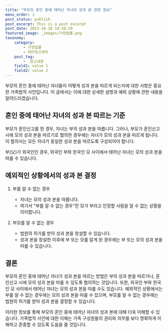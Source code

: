 ```yaml
---
title: "부모의 혼인 중에 태어난 자녀의 성과 본 관련 정보"
menu_order: 1
post_status: publish
post_excerpt: This is a post excerpt
post_date: 2023-10-18 10:38:59
featured_image: _images/가정법률.png
taxonomy:
    category:
        - 가정법률
        - 태아및신생아
    post_tag:
        -  참고내용
    field1: value 1
    field2: value 2
---
```



부모의 혼인 중에 태어난 자녀들이 어떻게 성과 본을 따르게 되는지에 대한 사항은 중요한 가족법적 사안입니다. 이 글에서는 이에 대한 상세한 설명과 예외 상황에 관한 내용을 알려드리겠습니다.

## 혼인 중에 태어난 자녀의 성과 본 따르는 기준

부모가 혼인신고를 한 경우, 자녀는 부의 성과 본을 따릅니다. 그러나, 부모가 혼인신고 시에 모의 성과 본을 따르기로 협의한 경우에는 자녀가 모의 성과 본을 따르게 됩니다. 이 협의서는 모든 자녀가 동일한 성과 본을 따르도록 구성되어야 합니다.

부(父)가 외국인인 경우, 외국인 부와 한국인 모 사이에서 태어난 자녀는 모의 성과 본을 따를 수 있습니다.

## 예외적인 상황에서의 성과 본 결정

1. 부를 알 수 없는 경우
   - 자녀는 모의 성과 본을 따릅니다.
   - 여기서 "부를 알 수 없는 경우"란 모가 부라고 인정할 사람을 알 수 없는 상황을 의미합니다.

2. 부모를 알 수 없는 경우
   - 법원의 허가를 받아 성과 본을 창설할 수 있습니다.
   - 성과 본을 창설한 이후에 부 또는 모를 알게 된 경우에는 부 또는 모의 성과 본을 따를 수 있습니다.

## 결론

부모의 혼인 중에 태어난 자녀가 성과 본을 따르는 방법은 부의 성과 본을 따르거나, 혼인신고 시에 모의 성과 본을 따를 수 있도록 협의하는 것입니다. 또한, 외국인 부와 한국인 모 사이에서 태어난 자녀는 모의 성과 본을 따를 수도 있습니다. 예외적인 상황에서는 부를 알 수 없는 경우에는 모의 성과 본을 따를 수 있으며, 부모를 알 수 없는 경우에는 법원의 허가를 받아 성과 본을 결정할 수 있습니다.

이러한 정보를 통해 부모의 혼인 중에 태어난 자녀의 성과 본에 대해 더욱 이해할 수 있습니다. 가족법적 사안에 대한 이해는 가족 구성원들의 권리와 의무를 보다 명확하게 이해하고 존중할 수 있도록 도움을 줄 것입니다.

